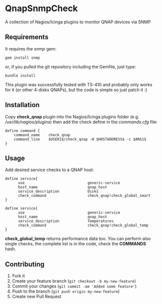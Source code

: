# QnapSnmpCheck

A collection of Nagios/Icinga plugins to monitor QNAP devices via SNMP

## Requirements

It requires the *snmp* gem:

    gem install snmp

or, if you pulled the git repository including the Gemfile, just type:

    bundle install

This plugin was successfully tested with TS-410 and probably only works for it (or other 4-disks QNAPs), but the code is simple so just patch it :)

## Installation

Copy **check_qnap** plugin into the Nagios/Icinga plugins folder (e.g. _/usr/lib/nagios/plugins_) then add the check define in the *commands.cfg* file:

    define command {
        command_name    check_qnap
        command_line    $USER1$/check_qnap -H $HOSTADDRESS$ -c $ARG1$
    }

## Usage

Add desired service checks to a QNAP host:

    define service{
          use                             generic-service
          host_name                       qnap_host
          service_description             Disks
          check_command                   check_qnap!check_global_smart
    }

    define service{
          use                             generic-service
          host_name                       qnap_host
          service_description             Temperatures
          check_command                   check_qnap!check_global_temp
    }

**check_global_temp** returns performance data too.
You can perform also single checks, the complete list is in the code, check the **COMMANDS** hash.

## Contributing

1. Fork it
2. Create your feature branch (`git checkout -b my-new-feature`)
3. Commit your changes (`git commit -am 'Added some feature'`)
4. Push to the branch (`git push origin my-new-feature`)
5. Create new Pull Request
